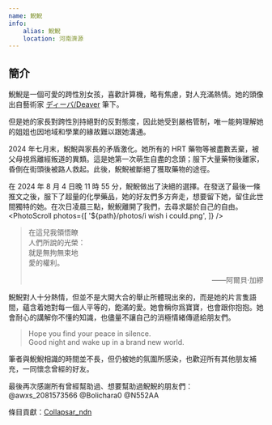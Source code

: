 ```yaml
---
name: 鯢鯢
info:
    alias: 鯢鯢
    location: 河南濟源
---
```


## 簡介

鯢鯢是一個可愛的跨性別女孩，喜歡計算機，略有焦慮，對人充滿熱情。她的頭像出自藝術家 [ディーバ/Deaver](https://twitter.com/Deaver1229) 筆下。

但是她的家長對跨性別持絕對的反對態度，因此她受到嚴格管制，唯一能夠理解她的姐姐也因地域和學業的緣故難以跟她溝通。

2024 年七月末，鯢鯢與家長的矛盾激化。她所有的 HRT 藥物等被盡數丟棄，被父母視爲離經叛道的異類。這是她第一次萌生自盡的念頭；服下大量藥物後離家，昏倒在街頭後被路人救起。此後，鯢鯢被斷絕了獲取藥物的途徑。

在 2024 年 8 月 4 日晚 11 時 55 分，鯢鯢做出了決絕的選擇。在發送了最後一條推文之後，服下了超量的化學藥品，她的好友們多方奔走，想要留下她，留住此世間獨特的她。在次日凌晨三點，鯢鯢離開了我們，去尋求屬於自己的自由。
<PhotoScroll photos={[ '${path}/photos/i wish i could.png', ]} />

> 在這兒我領悟瞭  
> 人們所說的光榮：  
> 就是無拘無束地  
> 愛的權利。  
> <p style="text-align: right;">——阿爾貝·加繆</p>

鯢鯢對人十分熱情，但並不是大開大合的舉止所體現出來的，而是她的片言隻語間，蘊含着她對每一個人平等的，飽滿的愛。她會稱你爲寶寶，也會跟你抱抱。她會耐心的講解你不懂的知識，也儘量不讓自己的消極情緒傳遞給朋友們。

> Hope you find your peace in silence.  
> Good night and wake up in a brand new world.  

筆者與鯢鯢相識的時間並不長，但仍被她的氛圍所感染，也歡迎所有其他朋友補充，一同懷念曾經的好友。

最後再次感謝所有曾經幫助過、想要幫助過鯢鯢的朋友們： @awxs_2081573566 @Bolichara0 @N552AA

條目貢獻：[Collapsar_ndn](https://twitter.com/Collapsar_ndn)
